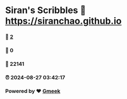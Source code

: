 # Siran's Scribbles :link: https://siranchao.github.io 
### :page_facing_up: [2](https://siranchao.github.io/tag.html) 
### :speech_balloon: 0 
### :hibiscus: 22141 
### :alarm_clock: 2024-08-27 03:42:17 
### Powered by :heart: [Gmeek](https://github.com/Meekdai/Gmeek)
